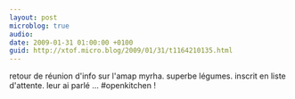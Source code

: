 ```yaml
---
layout: post
microblog: true
audio: 
date: 2009-01-31 01:00:00 +0100
guid: http://xtof.micro.blog/2009/01/31/t1164210135.html
---
```

retour de réunion d'info sur l'amap myrha.  superbe légumes. inscrit en liste d'attente. leur ai parlé ... #openkitchen !
